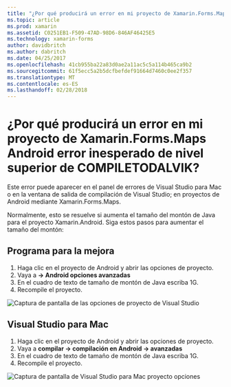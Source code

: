 ```yaml
---
title: "¿Por qué producirá un error en mi proyecto de Xamarin.Forms.Maps Android error inesperado de nivel superior de COMPILETODALVIK?"
ms.topic: article
ms.prod: xamarin
ms.assetid: C0251EB1-F509-47AD-98D6-846AF46425E5
ms.technology: xamarin-forms
author: davidbritch
ms.author: dabritch
ms.date: 04/25/2017
ms.openlocfilehash: 41cb955ba22a83d0ae2a11ac5c5a114b465ca9b2
ms.sourcegitcommit: 61f5ecc5a2b5dcfbefdef91664d7460c0ee2f357
ms.translationtype: MT
ms.contentlocale: es-ES
ms.lasthandoff: 02/28/2018
---
```

# <a name="why-does-my-xamarinformsmaps-android-project-fail-with-compiletodalvik-unexpected-top-level-error"></a>¿Por qué producirá un error en mi proyecto de Xamarin.Forms.Maps Android error inesperado de nivel superior de COMPILETODALVIK?

Este error puede aparecer en el panel de errores de Visual Studio para Mac o en la ventana de salida de compilación de Visual Studio; en proyectos de Android mediante Xamarin.Forms.Maps.

Normalmente, esto se resuelve si aumenta el tamaño del montón de Java para el proyecto Xamarin.Android. Siga estos pasos para aumentar el tamaño del montón:

## <a name="visual-studio"></a>Programa para la mejora

1. Haga clic en el proyecto de Android y abrir las opciones de proyecto.
2. Vaya a **-> Android opciones avanzadas**
3. En el cuadro de texto de tamaño de montón de Java escriba 1G.
4. Recompile el proyecto.

![Captura de pantalla de las opciones de proyecto de Visual Studio](maps-compiletodalvik-error-images/vsjavaheap.png "opciones en Visual Studio de compilación de Android")

## <a name="visual-studio-for-mac"></a>Visual Studio para Mac

1.  Haga clic en el proyecto de Android y abrir las opciones de proyecto.
2.  Vaya a **compilar -> compilación en Android -> avanzadas**
3.  En el cuadro de texto de tamaño de montón de Java escriba 1G.
4.  Recompile el proyecto.  

![Captura de pantalla de Visual Studio para Mac proyecto opciones](maps-compiletodalvik-error-images/xsjavaheap.png "opciones en Visual Studio para Mac de compilación de Android")

